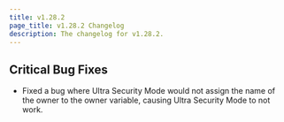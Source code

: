 ```yaml
---
title: v1.28.2
page_title: v1.28.2 Changelog
description: The changelog for v1.28.2.
---
```


## Critical Bug Fixes

-   Fixed a bug where Ultra Security Mode would not assign the name of the owner to the owner variable, causing Ultra Security Mode to not work.
